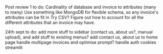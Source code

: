 Post review 1 to do:
Cardinality of database and invoice to attributes (many to many)
Use something like MongoDB for flexible schema, so any invoice's attributes can be fit in
Try CSV?
Figure out how to account for all the different attributes that an invoice may have.

24th sept to do:
add more stuff to sidebar (contact us, about us?, manual upload), and add stuff to existing menus?
add contact us, about us to home page
handle multipage invoices and optimise prompt?
handle auth cookies streamlit






